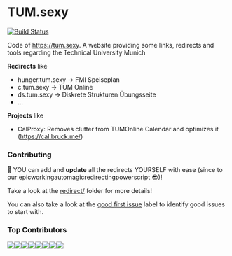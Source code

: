 TUM.sexy
========

[![Build Status](https://travis-ci.org/mammuth/TUM.sexy.svg?branch=master)](https://travis-ci.org/mammuth/TUM.sexy)

Code of https://tum.sexy. A website providing some links, redirects and tools regarding the Technical University Munich


**Redirects** like
* hunger.tum.sexy → FMI Speiseplan
* c.tum.sexy → TUM Online
* ds.tum.sexy → Diskrete Strukturen Übungsseite
* ...

**Projects** like
* CalProxy: Removes clutter from TUMOnline Calendar and optimizes it (https://cal.bruck.me/)

### Contributing

:construction_worker: YOU can add and **update** all the redirects YOURSELF with ease (since to our epicworkingautomagicredirectingpowerscript :sunglasses:)!

Take a look at the [redirect/](https://github.com/mammuth/TUM.sexy/tree/master/redirect) folder for more details!

You can also take a look at the [good first issue](https://github.com/mammuth/TUM.sexy/issues?q=is%3Aissue+is%3Aopen+label%3A%22good+first+issue%22) label to identify good issues to start with.

### Top Contributors

[![](https://sourcerer.io/fame/mammuth/mammuth/TUM.sexy/images/0)](https://sourcerer.io/fame/mammuth/mammuth/TUM.sexy/links/0)[![](https://sourcerer.io/fame/mammuth/mammuth/TUM.sexy/images/1)](https://sourcerer.io/fame/mammuth/mammuth/TUM.sexy/links/1)[![](https://sourcerer.io/fame/mammuth/mammuth/TUM.sexy/images/2)](https://sourcerer.io/fame/mammuth/mammuth/TUM.sexy/links/2)[![](https://sourcerer.io/fame/mammuth/mammuth/TUM.sexy/images/3)](https://sourcerer.io/fame/mammuth/mammuth/TUM.sexy/links/3)[![](https://sourcerer.io/fame/mammuth/mammuth/TUM.sexy/images/4)](https://sourcerer.io/fame/mammuth/mammuth/TUM.sexy/links/4)[![](https://sourcerer.io/fame/mammuth/mammuth/TUM.sexy/images/5)](https://sourcerer.io/fame/mammuth/mammuth/TUM.sexy/links/5)[![](https://sourcerer.io/fame/mammuth/mammuth/TUM.sexy/images/6)](https://sourcerer.io/fame/mammuth/mammuth/TUM.sexy/links/6)[![](https://sourcerer.io/fame/mammuth/mammuth/TUM.sexy/images/7)](https://sourcerer.io/fame/mammuth/mammuth/TUM.sexy/links/7)

